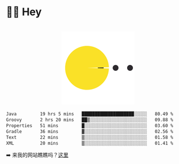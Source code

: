
# 👋🏻 Hey
<div align="center">
	<br>
	<img src="https://raw.githubusercontent.com/Aniket965/Aniket965/master/pacman.svg?sanitize=true" width="200" height="200">
	<br>
</div>

<!--START_SECTION:waka-->

```text
Java         19 hrs 5 mins   ████████████████████░░░░░   80.49 %
Groovy       2 hrs 20 mins   ██▒░░░░░░░░░░░░░░░░░░░░░░   09.88 %
Properties   51 mins         █░░░░░░░░░░░░░░░░░░░░░░░░   03.60 %
Gradle       36 mins         ▓░░░░░░░░░░░░░░░░░░░░░░░░   02.56 %
Text         22 mins         ▒░░░░░░░░░░░░░░░░░░░░░░░░   01.58 %
XML          20 mins         ▒░░░░░░░░░░░░░░░░░░░░░░░░   01.41 %
```

<!--END_SECTION:waka-->

 ➡️  来我的网站瞧瞧吗？[这里](https://www.shaolongfei.com)
